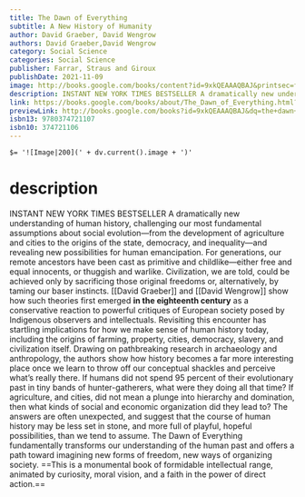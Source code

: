 ```yaml
---
title: The Dawn of Everything
subtitle: A New History of Humanity
author: David Graeber, David Wengrow
authors: David Graeber,David Wengrow
category: Social Science
categories: Social Science
publisher: Farrar, Straus and Giroux
publishDate: 2021-11-09
image: http://books.google.com/books/content?id=9xkQEAAAQBAJ&printsec=frontcover&img=1&zoom=1&source=gbs_api
description: INSTANT NEW YORK TIMES BESTSELLER A dramatically new understanding of human history, challenging our most fundamental assumptions about social evolution—from the development of agriculture and cities to the origins of the state, democracy, and inequality—and revealing new possibilities for human emancipation. For generations, our remote ancestors have been cast as primitive and childlike—either free and equal innocents, or thuggish and warlike. Civilization, we are told, could be achieved only by sacrificing those original freedoms or, alternatively, by taming our baser instincts. David Graeber and David Wengrow show how such theories first emerged in the eighteenth century as a conservative reaction to powerful critiques of European society posed by Indigenous observers and intellectuals. Revisiting this encounter has startling implications for how we make sense of human history today, including the origins of farming, property, cities, democracy, slavery, and civilization itself. Drawing on pathbreaking research in archaeology and anthropology, the authors show how history becomes a far more interesting place once we learn to throw off our conceptual shackles and perceive what’s really there. If humans did not spend 95 percent of their evolutionary past in tiny bands of hunter-gatherers, what were they doing all that time? If agriculture, and cities, did not mean a plunge into hierarchy and domination, then what kinds of social and economic organization did they lead to? The answers are often unexpected, and suggest that the course of human history may be less set in stone, and more full of playful, hopeful possibilities, than we tend to assume. The Dawn of Everything fundamentally transforms our understanding of the human past and offers a path toward imagining new forms of freedom, new ways of organizing society. This is a monumental book of formidable intellectual range, animated by curiosity, moral vision, and a faith in the power of direct action. Includes Black-and-White Illustrations
link: https://books.google.com/books/about/The_Dawn_of_Everything.html?hl=&id=9xkQEAAAQBAJ
previewLink: http://books.google.com/books?id=9xkQEAAAQBAJ&dq=the+dawn+of+everythign&hl=&as_pt=BOOKS&cd=1&source=gbs_api
isbn13: 9780374721107
isbn10: 374721106
---
```


`$= '![Image|200](' + dv.current().image + ')'`

# description

INSTANT NEW YORK TIMES BESTSELLER A dramatically new understanding of human history, challenging our most fundamental assumptions about social evolution—from the development of agriculture and cities to the origins of the state, democracy, and inequality—and revealing new possibilities for human emancipation. 
For generations, our remote ancestors have been cast as primitive and childlike—either free and equal innocents, or thuggish and warlike. Civilization, we are told, could be achieved only by sacrificing those original freedoms or, alternatively, by taming our baser instincts. [[David Graeber]] and [[David Wengrow]] show how such theories first emerged **in the eighteenth century** as a conservative reaction to powerful critiques of European society posed by Indigenous observers and intellectuals. Revisiting this encounter has startling implications for how we make sense of human history today, including the origins of farming, property, cities, democracy, slavery, and civilization itself. 
Drawing on pathbreaking research in archaeology and anthropology, the authors show how history becomes a far more interesting place once we learn to throw off our conceptual shackles and perceive what’s really there. If humans did not spend 95 percent of their evolutionary past in tiny bands of hunter-gatherers, what were they doing all that time? If agriculture, and cities, did not mean a plunge into hierarchy and domination, then what kinds of social and economic organization did they lead to? The answers are often unexpected, and suggest that the course of human history may be less set in stone, and more full of playful, hopeful possibilities, than we tend to assume. The Dawn of Everything fundamentally transforms our understanding of the human past and offers a path toward imagining new forms of freedom, new ways of organizing society. ==This is a monumental book of formidable intellectual range, animated by curiosity, moral vision, and a faith in the power of direct action.==
